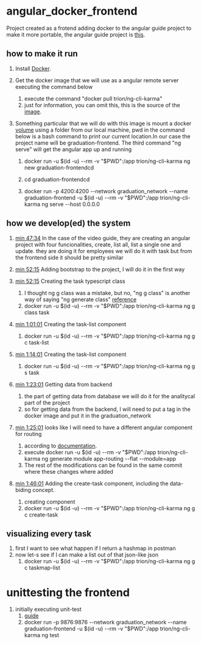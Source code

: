 # angular_docker_frontend
Project created as a frotend adding docker to the angular guide project to make it more portable, the angular guide project is [this](https://youtu.be/G46fjVzQ7BQ?t=1968).

## how to make it run



1. Install [Docker](https://docs.docker.com/engine/install/).

2. Get the docker image that we will use as a angular remote server executing the command below

    1. execute the command "docker pull trion/ng-cli-karma"
    2. just for information, you can omit this, this is the source of the [image](https://hub.docker.com/r/trion/ng-cli-karma).

3. Something particular that we will do with this image is mount a docker [volume](https://docs.docker.com/storage/volumes/) using a folder from our local machine, pwd in the command below is a bash command to print our current location.In our case the project name will be graduation-frontend. The third command "ng serve" will get the angular app up and running

    1. docker run -u $(id -u) --rm -v "$PWD":/app trion/ng-cli-karma ng new  graduation-frontendcd 

    2. cd graduation-frontendcd

    3. docker run -p 4200:4200 --network graduation_network --name graduation-frontend -u $(id -u) --rm -v "$PWD":/app trion/ng-cli-karma ng serve --host 0.0.0.0

## how we develop(ed) the system

1. [min 47:34](https://youtu.be/G46fjVzQ7BQ?t=2854) In the case of the video guide, they are creating an angular project with four funcionalities, create, list all, list a single one and update. they are doing it for employees we will do it with task but from the frontend side it should be pretty similar 


2. [min 52:15](https://youtu.be/G46fjVzQ7BQ?t=3135) Adding bootstrap to the project, I will do it in the first way

3. [min 52:15](https://youtu.be/G46fjVzQ7BQ?t=3135) Creating the task typescript class 
    1.  I thought ng g class was a mistake, but no, "ng g class" is another way of saying "ng generate class" [reference](https://angular.io/cli/generate)
    2.  docker run -u $(id -u) --rm -v "$PWD":/app trion/ng-cli-karma ng g class task

4. [min 1:01:01](https://youtu.be/G46fjVzQ7BQ?t=3135) Creating the task-list component
    1.  docker run -u $(id -u) --rm -v "$PWD":/app trion/ng-cli-karma ng g c task-list

5. [min 1:14:01](https://youtu.be/G46fjVzQ7BQ?t=3135) Creating the task-list component
    1.  docker run -u $(id -u) --rm -v "$PWD":/app trion/ng-cli-karma ng g s task

6. [min 1:23:01](https://youtu.be/G46fjVzQ7BQ?t=3135) Getting data from backend
    1.  the part of getting data from database we will do it for the analitycal part of the project
    2.  so for getting data from the backend, I will need to put a tag in the docker image and put it in the graduation_network

7. [min 1:25:01](https://youtu.be/G46fjVzQ7BQ?t=3135) looks like I will need to have a different angular component for routing
    1.  according to [documentation](https://angular.io/tutorial/toh-pt5).
    2.  execute docker run -u $(id -u) --rm -v "$PWD":/app trion/ng-cli-karma ng generate module app-routing --flat --module=app
    3.  The rest of the modifications can be found in the same commit where these changes where added

8. [min 1:46:01](https://youtu.be/G46fjVzQ7BQ?t=3135) Adding the create-task component, including the data-biding concept.
    1.  creating component
    2.  docker run -u $(id -u) --rm -v "$PWD":/app trion/ng-cli-karma ng g c create-task

## visualizing every task

1. first I want to see what happen if I return a hashmap in postman
2. now let-s see if I can make a list out of that json-like json
    1.  docker run -u $(id -u) --rm -v "$PWD":/app trion/ng-cli-karma ng g c taskmap-list

# unittesting the frontend

1. initially executing unit-test
    1.  [guide](https://www.youtube.com/watch?v=1mgB-aCXG-k)
    2.   docker run -p 9876:9876 --network graduation_network --name graduation-frontend -u $(id -u) --rm -v "$PWD":/app trion/ng-cli-karma ng test
